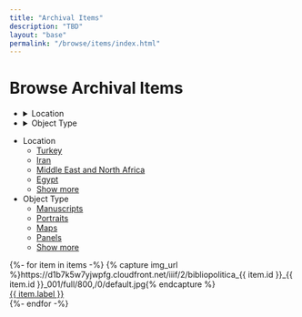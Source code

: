 ```yaml
---
title: "Archival Items"
description: "TBD"
layout: "base"
permalink: "/browse/items/index.html"
---
```


<h1 class="px-5 pb-2 md:pt-3 md:pb-9 text-3xl md:text-5xl font-bold">Browse Archival Items</h1>

<div class="md:flex px-5 pb-10">
  <aside class="flex-none top-0">
    <ul class="md:hidden menu menu-horizontal rounded-box border border-neutral-300 w-full mb-5">
      <li>
      <details closed>
        <summary class="font-bold">Location</summary>
        <ul>
          <li><a href="">Turkey</a></li>
          <li><a href="">Iran</a></li>
          <li><a href="">Middle East and North Africa</a></li>
          <li><a href="">Egypt</a></li>
          <li><a href="">Show more</a></li>
        </ul>
      </details>
      </li>
      <li>
      <details closed>
        <summary class="font-bold">Object Type</summary>
        <ul>
          <li><a href="">Manuscripts</a></li>
          <li><a href="">Portraits</a></li>
          <li><a href="">Maps</a></li>
          <li><a href="">Panels</a></li>
          <li><a href="">Show more</a></li>
        </ul>
      </details>
      </li>
    </ul>
    <ul class="hidden md:block">
      <li class="pb-5">
        <div class="font-bold text-2xl mb-1">Location</div>
        <ul>
          <li><a href="">Turkey</a></li>
          <li><a href="">Iran</a></li>
          <li><a href="">Middle East and North Africa</a></li>
          <li><a href="">Egypt</a></li>
          <li><a class="italic" href="">Show more</a></li>
        </ul>
      </li>
      <li class="pb-5">
        <div class="font-bold text-2xl mb-1">Object Type</div>
        <ul>
          <li><a href="">Manuscripts</a></li>
          <li><a class="font-bold text-accent" href="">Portraits</a></li>
          <li><a href="">Maps</a></li>
          <li><a href="">Panels</a></li>
          <li><a class="italic" href="">Show more</a></li>
        </ul>
      </li>
    </ul>
  </aside>
  <main class="flex-auto md:px-10">
    <div class="grid grid-cols-3 md:grid-cols-4 lg:grid-cols-5 gap-10 gap-y-5 items-center">
      {%- for item in items -%}
        {% capture img_url %}https://d1b7k5w7yjwpfg.cloudfront.net/iiif/2/bibliopolitica_{{ item.id }}_{{ item.id }}_001/full/800,/0/default.jpg{% endcapture %}
        <div class="mb-8">
          <a href="{{ '/item/' | append: item.id | url }}">
            <img 
              src="{{ img_url }}"
              alt=""
              class="max-w-full h-auto"
            >
            <div class="mt-1 leading-[1.4]">
              {{ item.label }}
            </div>
          </a>
        </div>
      {%- endfor -%}
    </div>
  </main>
</div>
